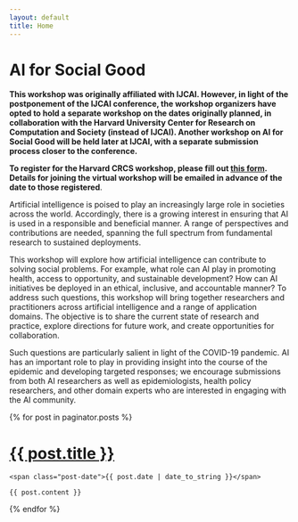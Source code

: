```yaml
---
layout: default
title: Home
---
```

# AI for Social Good

**This workshop was originally affiliated with IJCAI. However, in light of the postponement of the IJCAI conference, the workshop organizers have opted to hold a separate workshop on the dates originally planned, in collaboration with the Harvard University Center for Research on Computation and Society (instead of IJCAI). Another workshop on AI for Social Good will be held later at IJCAI, with a separate submission process closer to the conference.**

**To register for the Harvard CRCS workshop, please fill out [this form](https://docs.google.com/forms/d/e/1FAIpQLSchbAgJwZ01RpGpnBTSGVVpDSVll2Xfk_xkrC5nUX1nKLtBng/viewform?usp=sf_link). Details for joining the virtual workshop will be emailed in advance of the date to those registered**.

Artificial intelligence is poised to play an increasingly large role in societies across the world. Accordingly, there is a growing interest in ensuring that AI is used in a responsible and beneficial manner. A range of perspectives and contributions are needed, spanning the full spectrum from fundamental research to sustained deployments.

This workshop will explore how artificial intelligence can contribute to solving social problems. For example, what role can AI play in promoting health, access to opportunity, and sustainable development? How can AI initiatives be deployed in an ethical, inclusive, and accountable manner? To address such questions, this workshop will bring together researchers and practitioners across artificial intelligence and a range of application domains. The objective is to share the current state of research and practice, explore directions for future work, and create opportunities for collaboration. 

Such questions are particularly salient in light of the COVID-19 pandemic. AI has an important role to play in providing insight into the course of the epidemic and developing targeted responses; we encourage submissions from both AI researchers as well as epidemiologists, health policy researchers, and other domain experts who are interested in engaging with the AI community.   





<div class="posts">
  {% for post in paginator.posts %}
  <div class="post">
    <h1 class="post-title">
      <a href="{{ post.url }}">
        {{ post.title }}
      </a>
    </h1>

    <span class="post-date">{{ post.date | date_to_string }}</span>

    {{ post.content }}
  </div>
  {% endfor %}
</div>


